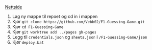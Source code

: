 [Nettside](https://vebb02.github.io/F1-Guessing-Game/)

1. Lag ny mappe til repoet og cd in i mappen
2. Kjør `git clone https://github.com/Vebb02/F1-Guessing-Game.git`
3. Kjør `cd F1-Guessing-Game`
4. Kjør `git worktree add ../pages gh-pages`
5. Legg til `credentials.json` og `sheets.json` i `/F1-Guessing-Game/json`
6. Kjør `deploy.bat`

